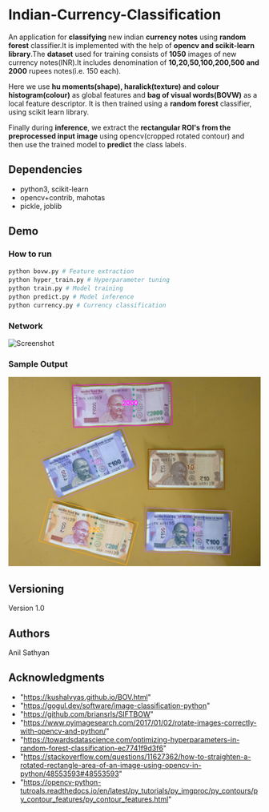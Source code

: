 # Indian-Currency-Classification

An application for **classifying** new indian **currency notes** using **random forest** classifier.It is implemented with the help of **opencv and scikit-learn library**.The **dataset** used for training consists of **1050** images of new currency notes(INR).It includes denomination of **10,20,50,100,200,500 and 2000** rupees notes(i.e. 150 each).

Here we use **hu moments(shape), haralick(texture) and colour histogram(colour)** as global features and **bag of visual words(BOVW)** as a local feature descriptor. It is then trained using a **random forest** classifier, using scikit learn library.

Finally during **inference**, we extract the **rectangular ROI's from the preprocessed input image** using opencv(cropped rotated contour) and then use the trained model to **predict** the class labels.


## Dependencies

* python3, scikit-learn
* opencv+contrib, mahotas
* pickle, joblib

## Demo

### How to run

```python
python bovw.py # Feature extraction
python hyper_train.py # Hyperparameter tuning
python train.py # Model training
python predict.py # Model inference
python currency.py # Currency classification
```

### Network

![Screenshot](scramble_model.png)

### Sample Output

![Screenshot](results/result.png)

## Versioning

Version 1.0

## Authors

Anil Sathyan

## Acknowledgments
* "https://kushalvyas.github.io/BOV.html"
* "https://gogul.dev/software/image-classification-python"
* "https://github.com/briansrls/SIFTBOW"
* "https://www.pyimagesearch.com/2017/01/02/rotate-images-correctly-with-opencv-and-python/"
* "https://towardsdatascience.com/optimizing-hyperparameters-in-random-forest-classification-ec7741f9d3f6"
* "https://stackoverflow.com/questions/11627362/how-to-straighten-a-rotated-rectangle-area-of-an-image-using-opencv-in-python/48553593#48553593"
* "https://opencv-python-tutroals.readthedocs.io/en/latest/py_tutorials/py_imgproc/py_contours/py_contour_features/py_contour_features.html"



